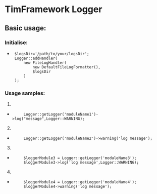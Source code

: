 # TimFramework Logger

## Basic usage:
 ### Initialise:
 *      $logsDir='/path/to/your/logsDir';
        Logger::addHandler(
            new FileLogHandler(
                new DefaultFileLogFormatter(),
                $logsDir
            )
        );

 ### Usage samples:
 1.
 *          Logger::getLogger('moduleName1')->log("message",Logger::WARNING);
 2.
 *          Logger::getLogger('moduleName2')->warning('log message');
 3.
 *          $loggerModule3 = Logger::getLogger('moduleName3');
            $loggerModule3->log('log message',Logger::WARNING);
 4.
 *          $loggerModule4 = Logger::getLogger('moduleName4');
            $loggerModule4->warning('log message');